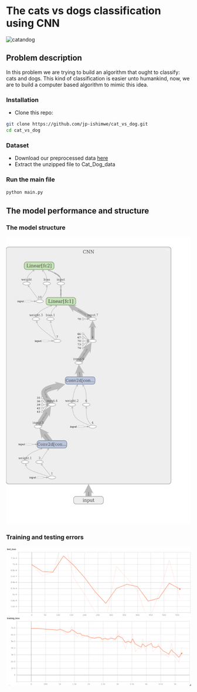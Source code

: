 # The cats vs dogs classification using CNN

![catandog](https://www.petmd.com/sites/default/files/introduce-dog-to-cat.jpg)

## Problem description

In this problem we are trying to build an algorithm that ought to classify: cats and dogs. This kind of classification is easier unto humankind, now, we are to build a computer based algorithm to mimic this idea.

### Installation
+ Clone this repo:
```bash
git clone https://github.com/jp-ishimwe/cat_vs_dog.git
cd cat_vs_dog
```
### Dataset

+ Download our preprocessed data [here](https://drive.google.com/file/d/1EKlJzyB_ocUcX0J5_K7YW5D4NBKLn0dD/view?usp=sharing)
+ Extract the unzipped file to Cat_Dog_data

### Run the main file

```bash
python main.py
```

## The model performance and structure
### The model structure
![model](experiment1.png)

### Training and testing errors
![test](test_error.png)
![train](train_loss.png)

